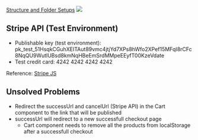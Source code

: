  [Structure and Folder Setups](https://www.xenonstack.com/insights/reactjs-project-structure)
![](https://res.cloudinary.com/dbfn5lnvx/image/upload/q_auto,w_1000/v1608475198/react-tutorial/lessons/final-project/components-props.png)


## Stripe API (Test Environment)
- Publishable key (test environment): pk_test_51HsqkCGuhXEITAut89vmc4jtjYd7XPs8hWfo2XPef15MFqI8rCFc8NqQU9WutlUBsd8kmNqHBeEmSrdMMpeEEyfT00KzeVdate
- Test credit card: 4242 4242 4242 4242


Reference: [Stripe JS](https://stripe.com/docs/stripe-js/react) 

## Unsolved Problems
 
- Redirect the successUrl and cancelUrl (Stripe API) in the Cart component to the link that will be published
- successUrl will redirect to a new successfull checkout page   
  - Cart component needs to remove all the products from localStorage after a successfull checkout 
